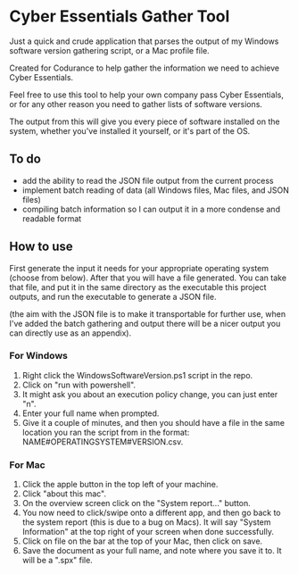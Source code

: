 # Cyber Essentials Gather Tool

Just a quick and crude application that parses the output of my Windows software version gathering script, or a Mac profile file.

Created for Codurance to help gather the information we need to achieve Cyber Essentials.

Feel free to use this tool to help your own company pass Cyber Essentials, or for any other reason you need to gather lists of software versions.

The output from this will give you every piece of software installed on the system, whether you've installed it yourself, or it's part of the OS.

## To do
- add the ability to read the JSON file output from the current process
- implement batch reading of data (all Windows files, Mac files, and JSON files)
- compiling batch information so I can output it in a more condense and readable format

## How to use
First generate the input it needs for your appropriate operating system (choose from below). After that you will have a file generated. You can take that file, and put it in the same directory as the executable this project outputs, and run the executable to generate a JSON file.

(the aim with the JSON file is to make it transportable for further use, when I've added the batch gathering and output there will be a nicer output you can directly use as an appendix).

### For Windows
1. Right click the WindowsSoftwareVersion.ps1 script in the repo.
2. Click on "run with powershell".
3. It might ask you about an execution policy change, you can just enter "n".
4. Enter your full name when prompted.
5. Give it a couple of minutes, and then you should have a file in the same location you ran the script from in the format: NAME#OPERATINGSYSTEM#VERSION.csv.

### For Mac
1. Click the apple button in the top left of your machine.
2. Click "about this mac".
3. On the overview screen click on the "System report..." button.
4. You now need to click/swipe onto a different app, and then go back to the system report (this is due to a bug on Macs). It will say "System Information" at the top right of your screen when done successfully.
5. Click on file on the bar at the top of your Mac, then click on save.
6. Save the document as your full name, and note where you save it to. It will be a ".spx" file.
